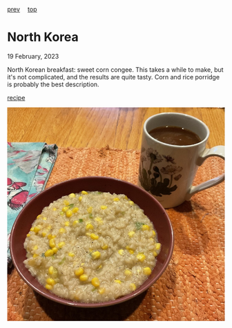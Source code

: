 [prev](kiribati.md)&emsp;
[top](../index.md)&emsp;
# North Korea
<meta property="og:image" content="images/north_korea.png"/>
19 February, 2023

North Korean breakfast: sweet corn congee. This takes a while to make,
but it's not complicated, and the results are quite tasty. Corn and
rice porridge is probably the best description.

[recipe](https://www.foodandwine.com/recipes/sweet-corn-congee)

![breakfast](images/north_korea.jpeg)
